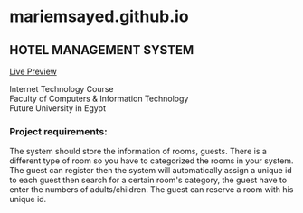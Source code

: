# mariemsayed.github.io

## HOTEL MANAGEMENT SYSTEM

[Live Preview](https://mariemsayed.github.io/)  

Internet Technology Course  
Faculty of Computers & Information Technology  
Future University in Egypt  

### Project requirements:
The system should store the information of rooms, guests. There is a different type of room so you have to categorized the rooms in your system. The guest can register then the system will automatically assign a unique id to each guest then search for a certain room's category, the guest have to enter the numbers of adults/children. The guest can reserve a room with his unique id.  

